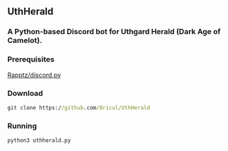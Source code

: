 ## UthHerald
### A Python-based Discord bot for Uthgard Herald (Dark Age of Camelot).

### Prerequisites
[Rapptz/discord.py](https://github.com/Rapptz/discord.py)

### Download
```bat
git clone https://github.com/Oricul/UthHerald
```

### Running
```bat
python3 uthherald.py
```

